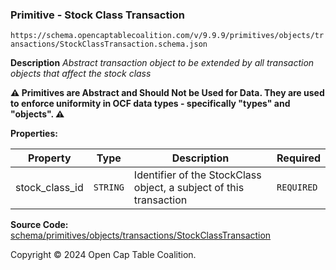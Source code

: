 ### Primitive - Stock Class Transaction

`https://schema.opencaptablecoalition.com/v/9.9.9/primitives/objects/transactions/StockClassTransaction.schema.json`

**Description** _Abstract transaction object to be extended by all transaction objects that affect the stock class_

**:warning: Primitives are Abstract and Should Not be Used for Data. They are used to enforce uniformity in OCF data types - specifically "types" and "objects". :warning:**

**Properties:**

| Property       | Type     | Description                                                        | Required   |
| -------------- | -------- | ------------------------------------------------------------------ | ---------- |
| stock_class_id | `STRING` | Identifier of the StockClass object, a subject of this transaction | `REQUIRED` |

**Source Code:** [schema/primitives/objects/transactions/StockClassTransaction](../../../../../../schema/primitives/objects/transactions/StockClassTransaction.schema.json)

Copyright © 2024 Open Cap Table Coalition.
